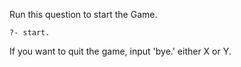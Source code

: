 Run this question to start the Game.

`?- start.`

If you want to quit the game,
input 'bye.' either X or Y.


